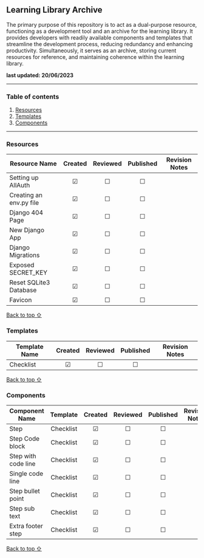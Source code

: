 ## Learning Library Archive

The primary purpose of this repository is to act as a dual-purpose resource, functioning as a development tool and an archive for the learning library. It provides developers with readily available components and templates that streamline the development process, reducing redundancy and enhancing productivity. Simultaneously, it serves as an archive, storing current resources for reference, and maintaining coherence within the learning library.

**last updated: 20/06/2023**

***

### Table of contents
1. [Resources](#Resources)
2. [Templates](#Templates)
3. [Components](#Components)

***

### Resources
| Resource Name | Created | Reviewed | Published | Revision Notes |
|---------------|:-------:|:--------:|:---------:|----------|
| Setting up AllAuth   | &#9745; |  &#9744; |  &#9744;  |          | 
| Creating an env.py file   | &#9745; |  &#9744; |  &#9744;  |          | 
| Django 404 Page   | &#9745; |  &#9744; |  &#9744;  |          | 
| New Django App   | &#9745; |  &#9744; |  &#9744;  |          | 
| Django Migrations   | &#9745; |  &#9744; |  &#9744;  |          | 
| Exposed SECRET_KEY   | &#9745; |  &#9744; |  &#9744;  |          | 
| Reset SQLite3 Database  | &#9745; |  &#9744; |  &#9744;  |          | 
| Favicon  | &#9745; |  &#9744; |  &#9744;  |          | 


[Back to top ⇧](#table-of-contents)

### Templates
| Template Name | Created | Reviewed | Published | Revision Notes |
|---------------|:-------:|:--------:|:---------:|----------|
| Checklist       | &#9745; |  &#9744; |  &#9744;  |        |    

[Back to top ⇧](#table-of-contents)

### Components
| Component Name | Template | Created | Reviewed | Published | Revision Notes |
|----------------|:-------:|:-------:|:--------:|:---------:|----------|
| Step              | Checklist | &#9745; |  &#9744; |  &#9744;  |          |
| Step Code block             | Checklist | &#9745; |  &#9744; |  &#9744;  |          |
| Step with code line           | Checklist | &#9745; |  &#9744; |  &#9744;  |          |
| Single code line            | Checklist | &#9745; |  &#9744; |  &#9744;  |          |
| Step bullet point          | Checklist | &#9745; |  &#9744; |  &#9744;  |          |
| Step sub text          | Checklist | &#9745; |  &#9744; |  &#9744;  |          |
| Extra footer step          | Checklist | &#9745; |  &#9744; |  &#9744;  |          |

[Back to top ⇧](#table-of-contents)